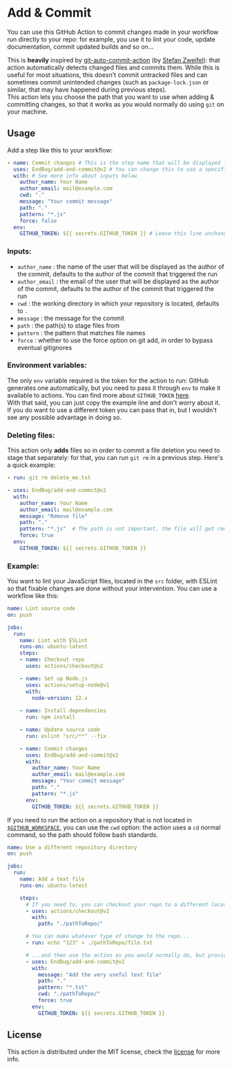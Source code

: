 # Add & Commit

You can use this GitHub Action to commit changes made in your workflow run directly to your repo: for example, you use it to lint your code, update documentation, commit updated builds and so on...

This is **heavily** inspired by [git-auto-commit-action](https://github.com/stefanzweifel/git-auto-commit-action) (by [Stefan Zweifel](https://github.com/stefanzweifel)): that action automatically detects changed files and commits them. While this is useful for most situations, this doesn't commit untracked files and can sometimes commit unintended changes (such as `package-lock.json` or similar, that may have happened during previous steps).  
This action lets you choose the path that you want to use when adding & committing changes, so that it works as you would normally do using `git` on your machine.

## Usage

Add a step like this to your workflow:

```yaml
- name: Commit changes # This is the step name that will be displayed in your runs
  uses: EndBug/add-and-commit@v2 # You can change this to use a specific version
  with: # See more info about inputs below
    author_name: Your Name
    author_email: mail@example.com
    cwd: "."
    message: "Your commit message"
    path: "."
    pattern: "*.js"
    force: false
  env:
    GITHUB_TOKEN: ${{ secrets.GITHUB_TOKEN }} # Leave this line unchanged
```

### Inputs:

- `author_name` : the name of the user that will be displayed as the author of the commit, defaults to the author of the commit that triggered the run
- `author_email` : the email of the user that will be displayed as the author of the commit, defaults to the author of the commit that triggered the run
- `cwd` : the working directory in which your repository is located, defaults to `.`
- `message` : the message for the commit
- `path` : the path(s) to stage files from
- `pattern` : the pattern that matches file names
- `force` : whether to use the force option on git add, in order to bypass eventual gitignores

### Environment variables:

The only `env` variable required is the token for the action to run: GitHub generates one automatically, but you need to pass it through `env` to make it available to actions. You can find more about `GITHUB_TOKEN` [here](https://help.github.com/en/articles/virtual-environments-for-github-actions#github_token-secret).  
With that said, you can just copy the example line and don't worry about it. If you do want to use a different token you can pass that in, but I wouldn't see any possible advantage in doing so.

### Deleting files:

This action only **adds** files so in order to commit a file deletion you need to stage that separately: for that, you can run `git rm` in a previous step. Here's a quick example:

```yaml
- run: git rm delete_me.txt

- uses: EndBug/add-and-commit@v2
  with:
    author_name: Your Name
    author_email: mail@example.com
    message: "Remove file"
    path: "."
    pattern: "*.js"  # The path is not important, the file will get removed anyway: that means you can still use the action as usual
    force: true
  env:
    GITHUB_TOKEN: ${{ secrets.GITHUB_TOKEN }}
```

### Example:

You want to lint your JavaScript files, located in the `src` folder, with ESLint so that fixable changes are done without your intervention. You can use a workflow like this:

```yaml
name: Lint source code
on: push

jobs: 
  run:
    name: Lint with ESLint
    runs-on: ubuntu-latest
    steps: 
    - name: Checkout repo
      uses: actions/checkout@v2

    - name: Set up Node.js
      uses: actions/setup-node@v1
      with:
        node-version: 12.x
    
    - name: Install dependencies
      run: npm install

    - name: Update source code
      run: eslint "src/**" --fix

    - name: Commit changes
      uses: EndBug/add-and-commit@v2 
      with:
        author_name: Your Name
        author_email: mail@example.com
        message: "Your commit message"
        path: "."
        pattern: "*.js"
      env:
        GITHUB_TOKEN: ${{ secrets.GITHUB_TOKEN }}
```

If you need to run the action on a repository that is not located in [`$GITHUB_WORKSPACE`](https://help.github.com/en/actions/automating-your-workflow-with-github-actions/using-environment-variables#default-environment-variables), you can use the `cwd` option: the action uses a `cd` normal command, so the path should follow bash standards.

```yaml
name: Use a different repository directory
on: push

jobs: 
  run:
    name: Add a text file
    runs-on: ubuntu-latest

    steps:
      # If you need to, you can checkout your repo to a different location
      - uses: actions/checkout@v2
        with:
          path: "./pathToRepo/"

      # You can make whatever type of change to the repo...
      - run: echo "123" > ./pathToRepo/file.txt

      # ...and then use the action as you would normally do, but providing the path to the repo
      - uses: EndBug/add-and-commit@v2
        with:
          message: "Add the very useful text file"
          path: "."
          pattern: "*.txt"
          cwd: "./pathToRepo/"
          force: true
        env:
          GITHUB_TOKEN: ${{ secrets.GITHUB_TOKEN }}
```

## License

This action is distributed under the MIT license, check the [license](LICENSE) for more info.
